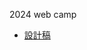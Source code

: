2024 web camp

- [設計稿](https://www.figma.com/file/rX9YdVutqj9jF0kw72SAKi/2024ver.-%E9%AB%94%E9%A9%97%E7%87%9F%E8%A8%AD%E8%A8%88%E7%A8%BF?type=design&node-id=2221-22843&mode=design&t=eHIm1tvOJekYWyMt-0)
